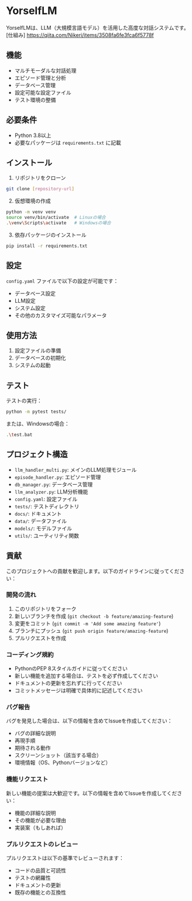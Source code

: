 # YorselfLM
YorselfLMは、LLM（大規模言語モデル）を活用した高度な対話システムです。
[仕組み]
https://qiita.com/Nikeri/items/3508fa6fe3fca6f5778f


## 機能

- マルチモーダルな対話処理
- エピソード管理と分析
- データベース管理
- 設定可能な設定ファイル
- テスト環境の整備

## 必要条件

- Python 3.8以上
- 必要なパッケージは `requirements.txt` に記載

## インストール

1. リポジトリをクローン
```bash
git clone [repository-url]
```

2. 仮想環境の作成
```bash
python -m venv venv
source venv/bin/activate  # Linuxの場合
.\venv\Scripts\activate   # Windowsの場合
```

3. 依存パッケージのインストール
```bash
pip install -r requirements.txt
```

## 設定

`config.yaml` ファイルで以下の設定が可能です：
- データベース設定
- LLM設定
- システム設定
- その他のカスタマイズ可能なパラメータ

## 使用方法

1. 設定ファイルの準備
2. データベースの初期化
3. システムの起動

## テスト

テストの実行：
```bash
python -m pytest tests/
```

または、Windowsの場合：
```bash
.\test.bat
```

## プロジェクト構造

- `llm_handler_multi.py`: メインのLLM処理モジュール
- `episode_handler.py`: エピソード管理
- `db_manager.py`: データベース管理
- `llm_analyzer.py`: LLM分析機能
- `config.yaml`: 設定ファイル
- `tests/`: テストディレクトリ
- `docs/`: ドキュメント
- `data/`: データファイル
- `models/`: モデルファイル
- `utils/`: ユーティリティ関数


## 貢献

このプロジェクトへの貢献を歓迎します。以下のガイドラインに従ってください：

### 開発の流れ

1. このリポジトリをフォーク
2. 新しいブランチを作成 (`git checkout -b feature/amazing-feature`)
3. 変更をコミット (`git commit -m 'Add some amazing feature'`)
4. ブランチにプッシュ (`git push origin feature/amazing-feature`)
5. プルリクエストを作成

### コーディング規約

- PythonのPEP 8スタイルガイドに従ってください
- 新しい機能を追加する場合は、テストを必ず作成してください
- ドキュメントの更新を忘れずに行ってください
- コミットメッセージは明確で具体的に記述してください

### バグ報告

バグを発見した場合は、以下の情報を含めてIssueを作成してください：
- バグの詳細な説明
- 再現手順
- 期待される動作
- スクリーンショット（該当する場合）
- 環境情報（OS、Pythonバージョンなど）

### 機能リクエスト

新しい機能の提案は大歓迎です。以下の情報を含めてIssueを作成してください：
- 機能の詳細な説明
- その機能が必要な理由
- 実装案（もしあれば）

### プルリクエストのレビュー

プルリクエストは以下の基準でレビューされます：
- コードの品質と可読性
- テストの網羅性
- ドキュメントの更新
- 既存の機能との互換性
